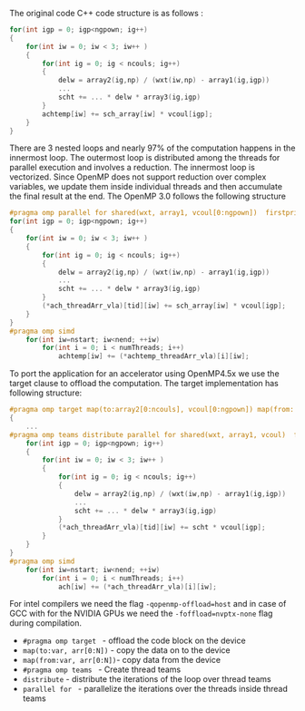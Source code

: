 The original code C++ code structure is as follows :

```C++
for(int igp = 0; igp<ngpown; ig++)
{
    for(int iw = 0; iw < 3; iw++ )
    {
        for(int ig = 0; ig < ncouls; ig++)
        {
            delw = array2(ig,np) / (wxt(iw,np) - array1(ig,igp))
            ...
            scht += ... * delw * array3(ig,igp)
        }
        achtemp[iw] += sch_array[iw] * vcoul[igp];
    }
}
```
There are 3 nested loops and nearly 97% of the computation happens in the innermost loop.
The outermost loop is distributed among the threads for parallel execution and involves a reduction.
The innermost loop is vectorized.
Since OpenMP does not support reduction over complex variables, we update them inside individual threads and then accumulate the final result at the end.
The OpenMP 3.0 follows the following structure

```C++
#pragma omp parallel for shared(wxt, array1, vcoul[0:ngpown])  firstprivate(...) schedule(dynamic) private(tid)
for(int igp = 0; igp<ngpown; ig++)
{
    for(int iw = 0; iw < 3; iw++ )
    {
        for(int ig = 0; ig < ncouls; ig++)
        {
            delw = array2(ig,np) / (wxt(iw,np) - array1(ig,igp))
            ...
            scht += ... * delw * array3(ig,igp)
        }
        (*ach_threadArr_vla)[tid][iw] += sch_array[iw] * vcoul[igp];
    }
}
#pragma omp simd
    for(int iw=nstart; iw<nend; ++iw)
        for(int i = 0; i < numThreads; i++)
            achtemp[iw] += (*achtemp_threadArr_vla)[i][iw];

```

To port the application for an accelerator using OpenMP4.5x we use the target clause to offload the computation.
The target implementation has following structure:

```C++
#pragma omp target map(to:array2[0:ncouls], vcoul[0:ngpown]) map(from: achtemp_threadArr_vla[0:numberThreads*3])
{
    ...
#pragma omp teams distribute parallel for shared(wxt, array1, vcoul)  firstprivate(...) schedule(dynamic) private(tid)
    for(int igp = 0; igp<ngpown; ig++)
    {
        for(int iw = 0; iw < 3; iw++ )
        {
            for(int ig = 0; ig < ncouls; ig++)
            {
                delw = array2(ig,np) / (wxt(iw,np) - array1(ig,igp))
                ...
                scht += ... * delw * array3(ig,igp)
            }
            (*ach_threadArr_vla)[tid][iw] += scht * vcoul[igp];
        }
    }
}
#pragma omp simd
    for(int iw=nstart; iw<nend; ++iw)
        for(int i = 0; i < numThreads; i++)
            ach[iw] += (*ach_threadArr_vla)[i][iw];

```
For intel compilers we need the flag ```-qopenmp-offload=host``` and in case of GCC with for the NVIDIA GPUs we need the ```-foffload=nvptx-none``` flag during compilation.

* ```#pragma omp target ``` - offload the code block on the device
* ``` map(to:var, arr[0:N]) ``` - copy the data on to the device
* ``` map(from:var, arr[0:N]) ```- copy data from the device
* ```#pragma omp teams ``` - Create thread teams
* ``` distribute ``` - distribute the iterations of the loop over thread teams
* ```parallel for ``` - parallelize the iterations over the threads inside thread teams

